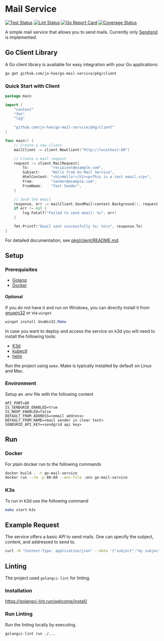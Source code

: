 # Mail Service

[![Test Status](https://github.com/jo-hoe/go-mail-service/workflows/test/badge.svg)](https://github.com/jo-hoe/go-mail-service/actions?workflow=test)
[![Lint Status](https://github.com/jo-hoe/go-mail-service/workflows/lint/badge.svg)](https://github.com/jo-hoe/go-mail-service/actions?workflow=lint)
[![Go Report Card](https://goreportcard.com/badge/github.com/jo-hoe/go-mail-service)](https://goreportcard.com/report/github.com/jo-hoe/go-mail-service)
[![Coverage Status](https://coveralls.io/repos/github/jo-hoe/go-mail-service/badge.svg?branch=main)](https://coveralls.io/github/jo-hoe/go-mail-service?branch=main)

A simple mail service that allows you to send mails.
Currently only [Sendgrid](https://sendgrid.com/) is implemented.

## Go Client Library

A Go client library is available for easy integration with your Go applications:

```bash
go get github.com/jo-hoe/go-mail-service/pkg/client
```

### Quick Start with Client

```go
package main

import (
    "context"
    "fmt"
    "log"

    "github.com/jo-hoe/go-mail-service/pkg/client"
)

func main() {
    // Create a new client
    mailClient := client.NewClient("http://localhost:80")

    // Create a mail request
    request := client.MailRequest{
        To:          "recipient@example.com",
        Subject:     "Hello from Go Mail Service",
        HtmlContent: "<h1>Hello!</h1><p>This is a test email.</p>",
        From:        "sender@example.com",
        FromName:    "Test Sender",
    }

    // Send the email
    response, err := mailClient.SendMail(context.Background(), request)
    if err != nil {
        log.Fatalf("Failed to send email: %v", err)
    }

    fmt.Printf("Email sent successfully to: %s\n", response.To)
}
```

For detailed documentation, see [pkg/client/README.md](pkg/client/README.md).

## Setup

### Prerequisites

- [Golang](https://go.dev/doc/install)
- [Docker](https://docs.docker.com/engine/install/)

#### Optional

If you do not have it and run on Windows, you can directly install it from [gnuwin32](https://gnuwin32.sourceforge.net/packages/make.htm) or via `winget`

```PowerShell
winget install GnuWin32.Make
```

In case you want to deploy and access the service on k3d you will need to install the following tools:

- [K3d](https://k3d.io/v5.6.0/#releases)
- [kubectl](https://kubernetes.io/docs/tasks/tools/)
- [helm](https://helm.sh/docs/intro/install/)

Run the project using `make`. Make is typically installed by default on Linux and Mac.

### Environment

Setup an .env file with the following content

```.env
API_PORT=80
IS_SENDGRID_ENABLED=true
IS_NOOP_ENABLED=false
DEFAULT_FROM_ADDRESS=<email address>
DEFAULT_FROM_NAME=<mail sender in clear text>
SENDGRID_API_KEY=<sendgrid api key>
```

## Run

### Docker

For plain docker run to the following commands

```bash
docker build . -t go-mail-service
docker run --rm -p 80:80 --env-file .env go-mail-service
```

### K3s

To run in k3d use the following command

```bash
make start-k3s
```

## Example Request

The service offers a basic API to send mails.
One can specify the subject, content, and addressed to send to.

```bash
curl -H "Content-Type: application/json" --data '{"subject":"my subject", "content":"my message", "to":"test@mail.com,test2@mail.com"}' http://localhost:80/v1/sendmail
```

## Linting

The project used `golangci-lint` for linting.

### Installation

<https://golangci-lint.run/welcome/install/>

### Run Linting

Run the linting locally by executing.

```cli
golangci-lint run ./...
```
